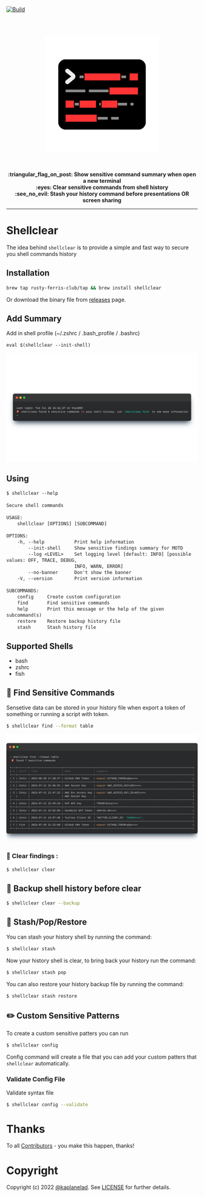 [![Build](https://github.com/rusty-ferris-club/shellclear/actions/workflows/build.yml/badge.svg?branch=main)](https://github.com/rusty-ferris-club/shellclear/actions/workflows/build.yml)

<p align="center">
<br/>
<br/>
<br/>
   <img src="media/shellclear.svg" width="300"/>
<br/>
<br/>
</p>
<p align="center">
<br/>
<b>:triangular_flag_on_post: Show sensitive command summary when open a new terminal</b>
<br/>
<b>:eyes: Clear sensitive commands from shell history</b>
<br/>
<b>:see_no_evil: Stash your history command before presentations OR screen sharing</b>
<br/>
<hr/>
</p>

# Shellclear
The idea behind `shellclear` is to provide a simple and fast way to secure you shell commands history
## Installation
```bash
brew tap rusty-ferris-club/tap && brew install shellclear
```
Or download the binary file from [releases](https://github.com/rusty-ferris-club/shellclear/releases) page.

## Add Summary 
Add in shell profile (~/.zshrc / .bash_profile / .bashrc)
```
eval $(shellclear --init-shell)
```
![motd](./media/motd.png)


## Using
```
$ shellclear --help

Secure shell commands

USAGE:
    shellclear [OPTIONS] [SUBCOMMAND]

OPTIONS:
    -h, --help           Print help information
        --init-shell     Show sensitive findings summary for MOTD
        --log <LEVEL>    Set logging level [default: INFO] [possible values: OFF, TRACE, DEBUG,
                         INFO, WARN, ERROR]
        --no-banner      Don't show the banner
    -V, --version        Print version information

SUBCOMMANDS:
    config     Create custom configuration
    find       Find sensitive commands
    help       Print this message or the help of the given subcommand(s)
    restore    Restore backup history file
    stash      Stash history file
```

## Supported Shells
- bash
- zshrc
- fish

## :eyes: Find Sensitive Commands
Sensetive data can be stored in your history file when export a token of something or running a script with token. 
```sh
$ shellclear find --format table
```
![find](./media/find.png)

### :broom: Clear findings :
```sh
$ shellclear clear
```

## :luggage: Backup shell history before clear
```sh
$ shellclear clear --backup
```

## :see_no_evil: Stash/Pop/Restore
You can stash your history shell by running the command:
```sh
$ shellclear stash
```
Now your history shell is clear, to bring back your history run the command:
```sh
$ shellclear stash pop
```

You can also restore your history backup file by running the command:
```sh
$ shellclear stash restore
```

## :pencil2: Custom Sensitive Patterns
To create a custom sensitive patters you can run
```sh
$ shellclear config
```
Config command will create a file that you can add your custom patters that `shellclear` automatically.

### Validate Config File
Validate syntax file
```sh
$ shellclear config --validate
```



# Thanks
To all [Contributors](https://github.com/rusty-ferris-club/shellclear/graphs/contributors) - you make this happen, thanks!

# Copyright
Copyright (c) 2022 [@kaplanelad](https://github.com/kaplanelad). See [LICENSE](LICENSE.txt) for further details.
